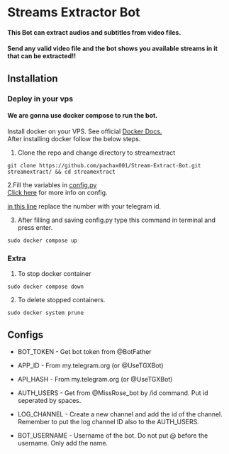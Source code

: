# Streams Extractor Bot


#### This Bot can extract audios and subtitles from video files.
#### Send any valid video file and the bot shows you available streams in it that can be extracted!!

## Installation

### Deploy in your vps
#### We are gonna use docker compose to run the bot.
Install docker on your VPS. See official [Docker Docs.](https://docs.docker.com/engine/install/ubuntu/)
<br> After installing docker follow the below steps.</br>
1. Clone the repo and change directory to streamextract
```
git clone https://github.com/pachax001/Stream-Extract-Bot.git streamextract/ && cd streamextract
```
2.Fill the variables in [config.py](https://github.com/pachax001/Stream-Extract-Bot/blob/main/config.py)
<br> [Click here](https://github.com/pachax001/Stream-Extract-Bot/blob/main/README.md#configs) for more info on config. </br>

[in this line](https://github.com/pachax001/Stream-Extract-Bot/blob/56bb5983b80f833ee625adb6352bfba4db357cee/main.py#L23) replace the number with your telegram id.

3. After filling and saving config.py type this command in terminal and press enter.
 ```
sudo docker compose up
```
### Extra
1. To stop docker container
 ```
sudo docker compose down
```
2. To delete stopped containers.
```
sudo docker system prune
```
## Configs

* BOT_TOKEN     - Get bot token from @BotFather

* APP_ID        - From my.telegram.org (or @UseTGXBot)

* API_HASH      - From my.telegram.org (or @UseTGXBot)

* AUTH_USERS    - Get from @MissRose_bot by /id command. Put id seperated by spaces.

* LOG_CHANNEL   - Create a new channel and add the id of the channel. Remember to put the log channel ID also to the AUTH_USERS.

* BOT_USERNAME  - Username of the bot. Do not put @ before the username. Only add the name.



